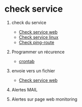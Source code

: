# check service
1. check du service
    - [Check service web](check_https.sh)
    - [Check service linux](check_service.sh)
    - [Check ping-route](check_ping-route.sh)

2. Programmer un récurence
   - [crontab](crontab.md)
3. envoie vers un fichier
   - [Check service web](check_https.sh)

4. Alertes MAIL
5. Alertes sur page web monitoring
